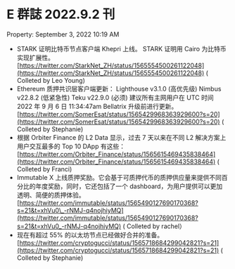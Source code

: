 # E 群誌 2022.9.2 刊

Property: September 3, 2022 10:19 AM

- STARK 证明比特币节点客户端 Khepri 上线。 STARK 证明用 Cairo 为比特币实现扩展性。[https://twitter.com/StarkNet_ZH/status/1565554500261122048](https://twitter.com/StarkNet_ZH/status/1565554500261122048) ( Colleted by Leo Young)
- Ethereum 质押共识层客户端更新：
  Lighthouse v3.1.0 (高优先级)
  Nimbus v22.8.2 (低紧急性)
  Teku v22.9.0 (必须)
  建议所有主网用户在 UTC 时间 2022 年 9 月 6 日 11:34:47am Bellatrix 升级前进行更新。[https://twitter.com/SomerEsat/status/1565429968363929600?s=20](https://twitter.com/SomerEsat/status/1565429968363929600?s=20) ( Colleted by Stephanie)
- 根据 Orbiter Finance 的 L2 Data 显示，过去 7 天以来在不同 L2 解决方案上用户交互最多的 Top 10 DApp 有这些：[https://twitter.com/Orbiter_Finance/status/1565615469435838464](https://twitter.com/Orbiter_Finance/status/1565615469435838464) ( Colleted by Franci)
- Immutable X 上线质押奖励。它会基于可质押代币的质押供应量来提供不同百分比的年度奖励，同时，它还包括了一个 dashboard，为用户提供可以更加透明、简便的质押体验。[https://twitter.com/immutable/status/1565490127690170368?s=21&t=xhVu0\_-rNMJ-q4nojhiyMQ](https://twitter.com/immutable/status/1565490127690170368?s=21&t=xhVu0_-rNMJ-q4nojhiyMQ) ( Colleted by rachel）
- 现在有超过 55% 的以太坊节点已经做好合并的准备。[https://twitter.com/cryptogucci/status/1565718684299042821?s=21](https://twitter.com/cryptogucci/status/1565718684299042821?s=21) ( Colleted by Stephanie)
